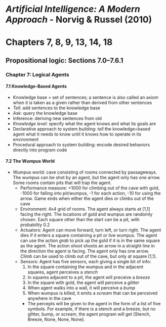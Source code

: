 # *Artificial Intelligence: A Modern Approach* - Norvig & Russel (2010)
# Chapters 7, 8, 9, 13, 14, 18
## Propositional logic: Sections 7.0–7.6.1
### Chapter 7: Logical Agents
#### 7.1 Knowledge-Based Agents
* Knowledge base = set of sentences; a sentence is also called an axiom when it is taken as a given rather than derived from other sentences
* *Tell*: add sentences to the knowledge base
* *Ask*: query the knowledge base
* Inference: deriving new sentences from old
* *Knowledge level*: specify what the agent knows and what its goals are
* Declarative approach to system building: *tell* the knowledge=based agent what it needs to know until it knows how to operate in its environment
* Procedural approach to system building: encode desired behaviors directly into program code
#### 7.2 The Wumpus World
* Wumpus world: cave consisting of rooms connected by passageways. The wumpus can be shot by an agent, but the agent only has one arrow. Some rooms contain pits that will trap the agent.
  * Performance measure: +1000 for climbing out of the cave with gold, -1000 for falling into pit/wumpus, -1 for each action, -10 for using the arrow. Game ends when either the agent dies or climbs out of the cave
  * Environment: 4x4 grid of rooms. The agent always starts at [1,1] facing the right. The locations of gold and wumpus are randomly chosen. Each square other than the start can be a pit, with probability 0.2
  * Actuators: Agent can move forward, turn left, or turn right. The agent dies if it enters a square containing a pit or live wumpus. The agent can use the action *grab* to pick up the gold if it is in the same square as the agent. The action *shoot* shoots an arrow in a straight line in the direction the agent is facing. The agent only has one arrow. *Climb* can be used to climb out of the cave, but only at square [1,1].
  * Sensors: Agent has five sensors, each giving a single bit of info:
    1. In the square containing the wumpus and in the adjacent squares, agent perceives a *stench*
    2. In squares adjacent to a pit, the agent will preceive a *breeze*
    3. In the square with gold, the agent will perceive a *glitter*
    4. When agent walks into a wall, it will perceive a *bump*
    5.  When wumpus is killed, it emits a *scream* that can be perceived anywhere in the cave
    * The percepts will be given to the agent in the form of a list of five symbols. For example, if there is a stench and a breeze, but no glitter, bump, or scream, the agent program will get [Stench, Breeze, None, None, None].
